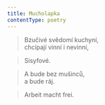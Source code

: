 ```yaml
---
title: Mucholapka
contentType: poetry
---
```


<section>

> Bzučivé svědomí kuchyní,  
> chcípají vinní i nevinní,

</section>

<section>

> Sisyfové.

</section>

<section>

> A bude bez mušinců,  
> a bude ráj.

</section>

<section>

> Arbeit macht frei.

</section>
